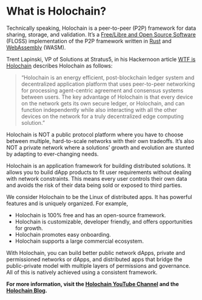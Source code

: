 # What is Holochain?

Technically speaking, Holochain is a peer-to-peer (P2P) framework for data sharing, storage, and validation. It’s a [Free/Libre and Open Source Software](https://www.gnu.org/philosophy/floss-and-foss.en.html) (FLOSS) implementation of the P2P framework written in [Rust](https://www.rust-lang.org/) and [WebAssembly](https://webassembly.org/) (WASM).

Trent Lapinski, VP of Solutions at Stratus5, in his Hackernoon article [WTF is Holochain](https://hackernoon.com/wtf-is-holochain-35f9dd8e5908) describes Holochain as follows:

> “Holochain is an energy efficient, post-blockchain ledger system and decentralized application platform that uses peer-to-peer networking for processing agent-centric agreement and consensus systems between users. The key advantage of Holochain is that every device on the network gets its own secure ledger, or Holochain, and can function independently while also interacting with all the other devices on the network for a truly decentralized edge computing solution.”

Holochain is NOT a public protocol platform where you have to choose between multiple, hard-to-scale networks with their own tradeoffs. It’s also NOT a private network where a solutions’ growth and evolution are stunted by adapting to ever-changing needs.

Holochain is an application framework for building distributed solutions. It allows you to build dApp products to fit user requirements without dealing with network constraints. This means every user controls their own data and avoids the risk of their data being sold or exposed to third parties.

We consider Holochain to be the Linux of distributed apps. It has powerful features and is uniquely organized. For example,

* Holochain is 100% free and has an open-source framework.
* Holochain is customizable, developer friendly, and offers opportunities for growth.
* Holochain promotes easy onboarding.
* Holochain supports a large commercial ecosystem.

With Holochain, you can build better public network dApps, private and permissioned networks or dApps, and distributed apps that bridge the public-private model with multiple layers of permissions and governance. All of this is natively achieved using a consistent framework.

__For more information, visit the [Holochain YouTube Channel](https://www.youtube.com/channel/UC9fNJMIQ9mQ4u9oyoVIqtDQ/playlists) and the [Holochain Blog](https://blog.holochain.org/).__
